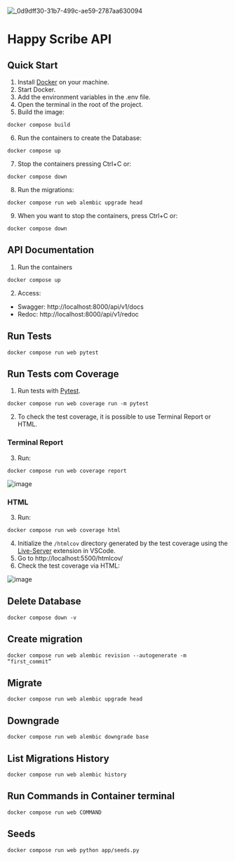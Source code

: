 ![_0d9dff30-31b7-499c-ae59-2787aa630094](https://github.com/marcelloinfante/happy-scribe-api/assets/80683232/31e06e26-d3f6-4295-9370-9040ad329222)

# Happy Scribe API

## Quick Start

1. Install [Docker](https://www.docker.com) on your machine.
2. Start Docker.
3. Add the environment variables in the .env file.
4. Open the terminal in the root of the project.
5. Build the image:

```
docker compose build
```

6. Run the containers to create the Database:

```
docker compose up
```

7. Stop the containers pressing Ctrl+C or:

```
docker compose down
```

8. Run the migrations:

```
docker compose run web alembic upgrade head
```

9. When you want to stop the containers, press Ctrl+C or:

```
docker compose down
```

## API Documentation

1. Run the containers

```
docker compose up
```

2. Access:

- Swagger: http://localhost:8000/api/v1/docs
- Redoc: http://localhost:8000/api/v1/redoc

## Run Tests

```
docker compose run web pytest
```

## Run Tests com Coverage

1. Run tests with [Pytest](https://docs.pytest.org/en/7.1.x/contents.html).

```
docker compose run web coverage run -m pytest
```

2. To check the test coverage, it is possible to use Terminal Report or HTML.

### Terminal Report

3. Run:

```
docker compose run web coverage report
```

![image](https://github.com/marcelloinfante/happy-scribe-api/assets/80683232/9fc5a849-2cea-42e4-8797-17c4ead8a568)

### HTML

3. Run:

```
docker compose run web coverage html
```

4. Initialize the `/htmlcov` directory generated by the test coverage using the [Live-Server](https://marketplace.visualstudio.com/items?itemName=ritwickdey.LiveServer) extension in VSCode.
5. Go to http://localhost:5500/htmlcov/
6. Check the test coverage via HTML:

![image](https://github.com/marcelloinfante/happy-scribe/assets/80683232/5f0c71a3-50ac-4fe8-bf0c-ef90aedf890a)

## Delete Database

```
docker compose down -v
```

## Create migration

```
docker compose run web alembic revision --autogenerate -m “first_commit”
```

## Migrate

```
docker compose run web alembic upgrade head
```

## Downgrade

```
docker compose run web alembic downgrade base
```

## List Migrations History

```
docker compose run web alembic history
```

## Run Commands in Container terminal

```
docker compose run web COMMAND
```

## Seeds

```
docker compose run web python app/seeds.py
```
